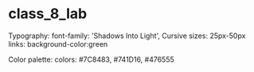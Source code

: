 # class_8_lab

Typography:
font-family: 'Shadows Into Light', Cursive
sizes: 25px-50px
links: background-color:green

Color palette:
colors: #7C8483, #741D16, #476555
